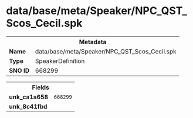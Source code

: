 <h1>data/base/meta/Speaker/NPC_QST_Scos_Cecil.spk</h1><table><tr><th colspan="100%">Metadata</th></tr><tr><td><b>Name</b></td><td>data/base/meta/Speaker/NPC_QST_Scos_Cecil.spk</td></tr><tr><td><b>Type</b></td><td>SpeakerDefinition</td></tr><tr><td><b>SNO ID</b></td><td>668299</td></tr></table>

<table><tr><th colspan="100%">Fields</th></tr><tr><td><b>unk_ca1a658</b></td><td><code>668299</code></td></tr><tr><td><b>unk_8c41fbd</b></td><td></td></tr></table>

